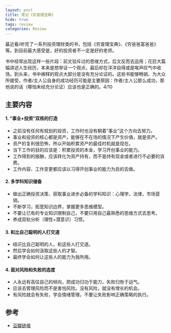 ```yaml
---
layout: post
title: 笔记《穷查理宝典》
hide: true
tags: review
categories: Review
---
```


最近看/听完了一系列投资理财类的书，包括《穷查理宝典》、《穷爸爸富爸爸》等。到目前最大感受是，好的投资者不一定是好的老师。

书中经常出现这样一些片段：前文驳斥过的思维方式，后文反而去运用；花巨大篇幅讲述人生经历，本来是想举证一个观点，最后却在洋洋自得或是唉声叹气中收场。到头来，书中阐释的观点大部分是没有充分论证的。这些书能够畅销、为大众所接受，作者/主人公自身的成功经历可能是主要原因：作者/主人公那么成功，那他说的话（哪怕未经充分论证）应该也是正确的。4/10

## 主要内容

#### 1. “事业+投资”双核的打造

- 之前没有任何有规划的投资，工作时也没有朝着“事业”这个方向去努力。
- 事业和投资的核心都是资产。能够在不在场的情况下产生价值，就是资产。
- 资产的复利很恐怖，所以开始积累资产的最佳时机就是现在。
- 当下工作的目的应该是：积累投资的本金，学习开创事业的能力。
- 工作得到的报酬，应该转化为资产持有，而不是持有现金或者进行不必要的消费。
- 工作内容、工作变更都应该以习得开创事业的能力为目的去做。

#### 2. 多学科知识储备

- 做出正确投资决策、获取事业进步必备的学科知识：心理学，法律，市场营销。
- 不断学习，拓宽知识边界，掌握更多思维模型。
- 不要让已有的专业知识限制自己，不要只用自己最熟悉的思维方式去思考。
- 养成双轨分析（理性+潜意识）习惯。

#### 3. 和比自己聪明的人打交道

- 结识比自己聪明的人，和这些人打交道。
- 然后学会如何汲取这些人的才智。
- 最终学会如何让这些人的能力为我所用。

#### 4. 面对风险和失败的态度

- 人永远有高估自己的倾向，把成功归功于能力，失败归咎于运气。
- 应该去管理风险而不是害怕风险。没有风险，就没有增长的机会。
- 有风险就会有失败，学会情绪管理，不要让失败影响正确策略的执行。

## 参考

- [豆瓣链接](https://book.douban.com/subject/5346110/)
